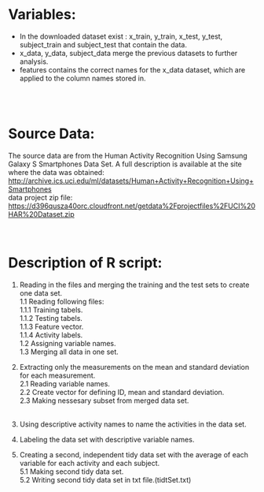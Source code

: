 # Variables: <br />
* In the downloaded dataset exist : x_train, y_train, x_test, y_test, subject_train and subject_test that contain the data.<br />
* x_data, y_data, subject_data merge the previous datasets to further analysis.<br />
* features contains the correct names for the x_data dataset, which are applied to the column names stored in.<br />
<br />
<br />


# Source Data: <br />
The source data are from the Human Activity Recognition Using Samsung Galaxy S Smartphones Data Set. A full description is available at the site where the data was obtained:<br />
http://archive.ics.uci.edu/ml/datasets/Human+Activity+Recognition+Using+Smartphones <br />
data project zip file:<br />
https://d396qusza40orc.cloudfront.net/getdata%2Fprojectfiles%2FUCI%20HAR%20Dataset.zip <br />
<br />
<br />

# Description of R script:<br />
1. Reading in the files and merging the training and the test sets to create one data set.<br />
   1.1 Reading following files:<br />
   1.1.1 Training tabels.<br />
   1.1.2 Testing tabels.<br />
   1.1.3 Feature vector.<br />
   1.1.4 Activity labels.<br />
   1.2 Assigning variable names.<br />
   1.3 Merging all data in one set.<br />

2. Extracting only the measurements on the mean and standard deviation for each measurement.<br />
   2.1 Reading variable names.<br />
   2.2 Create vector for defining ID, mean and standard deviation.<br />
   2.3 Making nessesary subset from merged data set.<br />
   <br />
3. Using descriptive activity names to name the activities in the data set.<br />

4. Labeling the data set with descriptive variable names.<br />

5. Creating a second, independent tidy data set with the average of each variable for each activity and each subject.<br />
   5.1 Making second tidy data set.<br />
   5.2 Writing second tidy data set in txt file.(tidtSet.txt)<br />

